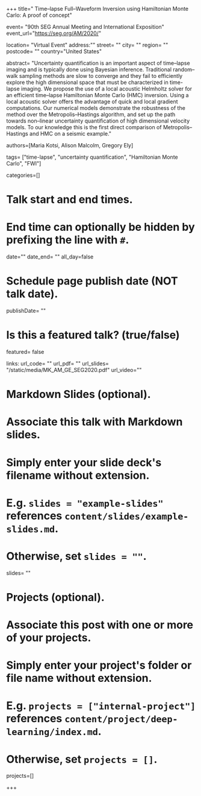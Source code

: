 +++
title=" Time–lapse Full–Waveform Inversion using Hamiltonian Monte Carlo: A proof of concept"

event= "90th SEG Annual Meeting and International Exposition"
event_url="https://seg.org/AM/2020/"

location= "Virtual Event"
address:""
  street= ""
  city= ""
  region= ""
  postcode= ""
  country="United States"

abstract= "Uncertainty quantification is an important aspect of time–lapse imaging and is typically done using Bayesian inference. Traditional random–walk sampling methods are slow to converge and they fail to efficiently explore the high dimensional space that must be characterized in time-lapse imaging. We propose the use of a local acoustic Helmholtz solver for an efficient time–lapse Hamiltonian Monte Carlo (HMC) inversion. Using a local acoustic solver offers the advantage of quick and local gradient computations. Our numerical models demonstrate the robustness of the method over the Metropolis–Hastings algorithm, and set up the path towards non–linear uncertainty quantification of high dimensional velocity models. To our knowledge this is the first direct comparison of Metropolis–Hastings and HMC on a seismic example."

authors=[Maria Kotsi, Alison Malcolm, Gregory Ely]

tags= ["time-lapse", "uncertainty quantification", "Hamiltonian Monte Carlo", "FWI"]

categories=[]


# Talk start and end times.
#   End time can optionally be hidden by prefixing the line with `#`.
date=""
date_end= ""
all_day=false

# Schedule page publish date (NOT talk date).
publishDate= ""

# Is this a featured talk? (true/false)
featured= false

links:
url_code= ""
url_pdf= ""
url_slides= "/static/media/MK_AM_GE_SEG2020.pdf"
url_video=""

# Markdown Slides (optional).
#   Associate this talk with Markdown slides.
#   Simply enter your slide deck's filename without extension.
#   E.g. `slides = "example-slides"` references `content/slides/example-slides.md`.
#   Otherwise, set `slides = ""`.
slides= ""

# Projects (optional).
#   Associate this post with one or more of your projects.
#   Simply enter your project's folder or file name without extension.
#   E.g. `projects = ["internal-project"]` references `content/project/deep-learning/index.md`.
#   Otherwise, set `projects = []`.
projects=[]

+++







